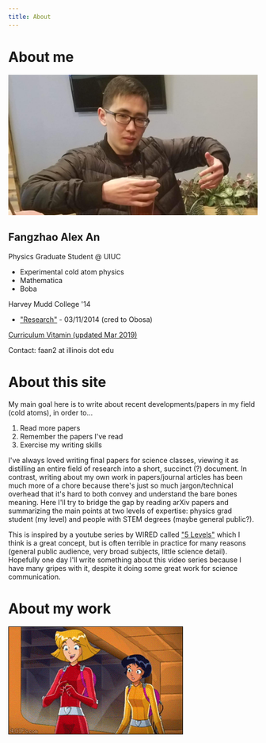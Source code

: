 ```yaml
---
title: About
---
```


# About me

![alex an](/assets/images/itsme.jpg)

## Fangzhao Alex An
Physics Graduate Student @ UIUC
  * Experimental cold atom physics
  * Mathematica
  * Boba

Harvey Mudd College '14
  * ["Research"](/assets/vids/rotatinglight.mp4) - 03/11/2014 (cred to Obosa)

[Curriculum Vitamin (updated Mar 2019)](/assets/docs/alexcv.pdf)

Contact: faan2 at illinois dot edu

# About this site
My main goal here is to write about recent developments/papers in my field (cold atoms), in order to...
1. Read more papers
2. Remember the papers I've read
3. Exercise my writing skills

I've always loved writing final papers for science classes, viewing it as distilling an entire field of research into a short, succinct (?) document. In contrast, writing about my own work in papers/journal articles has been much more of a chore because there's just so much jargon/technical overhead that it's hard to both convey and understand the bare bones meaning. Here I'll try to bridge the gap by reading arXiv papers and summarizing the main points at two levels of expertise: physics grad student (my level) and people with STEM degrees (maybe general public?).

This is inspired by a youtube series by WIRED called ["5 Levels"](https://www.youtube.com/playlist?list=PLibNZv5Zd0dyCoQ6f4pdXUFnpAIlKgm3N) which I think is a great concept, but is often terrible in practice for many reasons (general public audience, very broad subjects, little science detail). Hopefully one day I'll write something about this video series because I have many gripes with it, despite it doing some great work for science communication.

# About my work
![TOTALLY](/assets/vids/lasers.gif)
